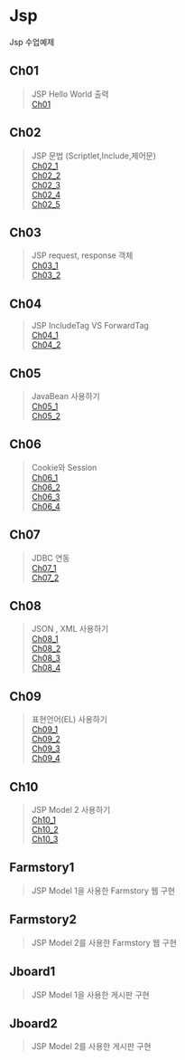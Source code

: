 # Jsp
Jsp 수업예제


## Ch01
> JSP Hello World 출력 <br>
> [Ch01](http://15.164.230.250:8080/Ch01/hello.jsp)
## Ch02
> JSP 문법 (Scriptlet,Include,제어문) <br>
> [Ch02_1](http://15.164.230.250:8080/Ch02/2_1_Scriptlet.jsp) <br>
> [Ch02_2](http://http://15.164.230.250:8080/Ch02/2_2_Condition.jsp) <br>
> [Ch02_3](http://15.164.230.250:8080/Ch02/2_3_Loop.jsp) <br>
> [Ch02_4](http://15.164.230.250:8080/Ch02/2_4_Class.jsp) <br>
> [Ch02_5](http://15.164.230.250:8080/Ch02/2_5_Include.jsp) <br>
## Ch03
> JSP request, response 객체  <br>
> [Ch03_1](http://15.164.230.250:8080/Ch03/3_1_Request.jsp) <br>
> [Ch03_2](http://15.164.230.250:8080/Ch03/3_2_Response.jsp) <br>
## Ch04
> JSP IncludeTag VS ForwardTag <br>
> [Ch04_1](http://15.164.230.250:8080/Ch04/4_1_IncludeTag.jsp) <br>
> [Ch04_2](http://15.164.230.250:8080/Ch04/4_2_ForwardTag.jsp) 
## Ch05
> JavaBean 사용하기 <br>
> [Ch05_1](http://15.164.230.250:8080/Ch05/5_1_JavaBean.jsp) <br>
> [Ch05_2](http://15.164.230.250:8080/Ch05/5_2_UseBean.jsp) 
## Ch06
> Cookie와 Session <br>
> [Ch06_1](http://15.164.230.250:8080/Ch06/6_1_Cookie.jsp) <br>
> [Ch06_2](http://15.164.230.250:8080/Ch06/6_2_CookieReceive.jsp) <br>
> [Ch06_3](http://15.164.230.250:8080/Ch06/6_3_Session.jsp) <br>
> [Ch06_4](http://15.164.230.250:8080/Ch06/6_4_SessionConfirm.jsp) <br>
## Ch07
> JDBC 연동 <br>
> [Ch07_1](http://15.164.230.250:8080/Ch07/7_1_JDBC_Insert.jsp) <br>
> [Ch07_2](http://15.164.230.250:8080/Ch07/7_2_JDBC_Select.jsp) 
## Ch08
> JSON , XML 사용하기 <br>
> [Ch08_1](http://15.164.230.250:8080/Ch08/8_1_JsonData.jsp) <br>
> [Ch08_2](http://15.164.230.250:8080/Ch08/8_2_JsonData.jsp) <br>
> [Ch08_3](http://15.164.230.250:8080/Ch08/8_3_XmlData.jsp) <br>
> [Ch08_4](http://15.164.230.250:8080/Ch08/8_4_XmlData.jsp) 
## Ch09
> 표현언어(EL) 사용하기 <br>
> [Ch09_1](http://15.164.230.250:8080/Ch09/9_1_EL1.jsp) <br>
> [Ch09_2](http://15.164.230.250:8080/Ch09/9_2_EL2.jsp) <br>
> [Ch09_3](http://15.164.230.250:8080/Ch09/9_3_EL_Operator.jsp) <br>
> [Ch09_4](http://15.164.230.250:8080/Ch09/9_4_JSTL.jsp)
## Ch10
> JSP Model 2 사용하기 <br>
> [Ch10_1](http://15.164.230.250:8080/Ch10/greeting.jsp) <br>
> [Ch10_2](http://15.164.230.250:8080/Ch10/hello.jsp) <br>
> [Ch10_3](http://15.164.230.2509:8080/Ch10/welcome.jsp) 
## Farmstory1
> JSP Model 1을 사용한 Farmstory 웹 구현
## Farmstory2
> JSP Model 2를 사용한 Farmstory 웹 구현
## Jboard1
> JSP Model 1을 사용한 게시판 구현
## Jboard2
> JSP Model 2를 사용한 게시판 구현
